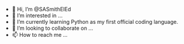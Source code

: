- 👋 Hi, I’m @SASmithElEd
- 👀 I’m interested in ...
- 🌱 I’m currently learning Python as my first official coding language.
- 💞️ I’m looking to collaborate on ...
- 📫 How to reach me ...

<!---
SASmithElEd/SASmithElEd is a ✨ special ✨ repository because its `README.md` (this file) appears on your GitHub profile.
You can click the Preview link to take a look at your changes.
--->
